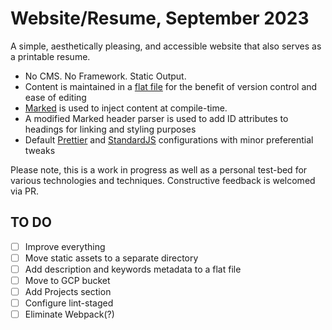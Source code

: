 # Website/Resume, September 2023

A simple, aesthetically pleasing, and accessible website that also serves as a printable resume.

- No CMS. No Framework. Static Output.
- Content is maintained in a [flat file](src/md/resume.md) for the benefit of version control and ease of editing
- [Marked](https://markedjs.org) is used to inject content at compile-time.
- A modified Marked header parser is used to add ID attributes to headings for linking and styling purposes
- Default [Prettier](https://prettier.io/) and [StandardJS](https://standardjs.com/) configurations with minor 
  preferential tweaks

Please note, this is a work in progress as well as a personal test-bed for various technologies and techniques. Constructive feedback is welcomed via PR.


## TO DO
- [ ] Improve everything
- [ ] Move static assets to a separate directory
- [ ] Add description and keywords metadata to a flat file
- [ ] Move to GCP bucket
- [ ] Add Projects section
- [ ] Configure lint-staged
- [ ] Eliminate Webpack(?)
